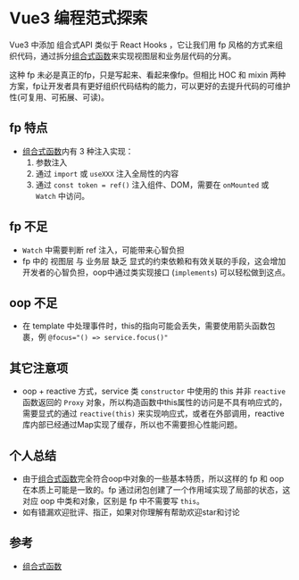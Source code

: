 # Vue3 编程范式探索

Vue3 中添加 组合式API 类似于 React Hooks ，它让我们用 fp 风格的方式来组织代码，通过拆分[组合式函数][composables]来实现视图层和业务层代码的分离。

这种 fp 未必是真正的fp，只是写起来、看起来像fp。但相比 HOC 和 mixin 两种方案，fp让开发者具有更好组织代码结构的能力，可以更好的去提升代码的可维护性(可复用、可拓展、可读)。

## fp 特点
- [组合式函数][composables]内有 3 种注入实现：
  1. 参数注入
  1. 通过 `import` 或 `useXXX` 注入全局性的内容
  1. 通过 `const token = ref()` 注入组件、DOM，需要在 `onMounted` 或 `Watch` 中访问。

## fp 不足
- `Watch` 中需要判断 ref 注入，可能带来心智负担
- fp 中的 视图层 与 业务层 缺乏 显式的约束依赖和有效关联的手段，这会增加开发者的心智负担，oop中通过类实现接口 (`implements`) 可以轻松做到这点。

## oop 不足
- 在 template 中处理事件时，this的指向可能会丢失，需要使用箭头函数包裹，例 `@focus="() => service.focus()"`

## 其它注意项
- oop + reactive 方式，service 类 `constructor` 中使用的 this 并非 `reactive` 函数返回的 `Proxy` 对象，所以构造函数中this属性的访问是不具有响应式的，需要显式的通过 `reactive(this)` 来实现响应式，或者在外部调用，reactive库内部已经通过Map实现了缓存，所以也不需要担心性能问题。

## 个人总结

- 由于[组合式函数][composables]完全符合oop中对象的一些基本特质，所以这样的 fp 和 oop 在本质上可能是一致的。fp 通过闭包创建了一个作用域实现了局部的状态，这对应 oop 中类和对象，区别是 fp 中不需要写 `this`。
- 如有错漏欢迎批评、指正，如果对你理解有帮助欢迎star和讨论

## 参考

- [组合式函数](composables)




[composables]: https://staging-cn.vuejs.org/guide/reusability/composables.html

